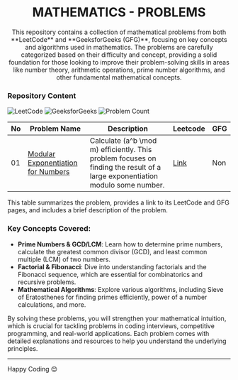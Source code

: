 <h1 align='center'>MATHEMATICS - PROBLEMS</h1>

<p align='center'>This repository contains a collection of mathematical problems from both **LeetCode** and **GeeksforGeeks (GFG)**, focusing on key concepts and algorithms used in mathematics. The problems are carefully categorized based on their difficulty and concept, providing a solid foundation for those looking to improve their problem-solving skills in areas like number theory, arithmetic operations, prime number algorithms, and other fundamental mathematical concepts.
</p>

### Repository Content

<p>
<img src="https://img.shields.io/badge/problems%20count-01-orange?logo=leetcode" alt="LeetCode">
<img src="https://img.shields.io/badge/problems%20count-01-darkgreen?logo=geeksforGeeks" alt="GeeksforGeeks">
<img src="https://img.shields.io/badge/total%20problems%20count-01-blue" alt="Problem Count"> 
</p>

| No  | Problem Name                      | Description                               | Leetcode | GFG |
|-----|------------------------------------|-------------------------------------------|----------|-----|
| 01  | [Modular Exponentiation for Numbers](https://github.com/JawadSher/DSA-LeetCode-GFG-Problems-Repository/tree/main/10%20-%20Mathematics%20Problems/01%20-%20Modular%20Exponentitation%20for%20Numbers) | Calculate \(a^b \mod m\) efficiently. This problem focuses on finding the result of a large exponentiation modulo some number. | [Link](https://leetcode.com/problems/powx-n/) | Non |

This table summarizes the problem, provides a link to its LeetCode and GFG pages, and includes a brief description of the problem.

### Key Concepts Covered:
- **Prime Numbers & GCD/LCM**: Learn how to determine prime numbers, calculate the greatest common divisor (GCD), and least common multiple (LCM) of two numbers.
- **Factorial & Fibonacci**: Dive into understanding factorials and the Fibonacci sequence, which are essential for combinatorics and recursive problems.
- **Mathematical Algorithms**: Explore various algorithms, including Sieve of Eratosthenes for finding primes efficiently, power of a number calculations, and more.

By solving these problems, you will strengthen your mathematical intuition, which is crucial for tackling problems in coding interviews, competitive programming, and real-world applications. Each problem comes with detailed explanations and resources to help you understand the underlying principles.

--- 
Happy Coding 😊
